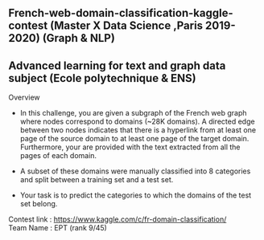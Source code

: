 ## French-web-domain-classification-kaggle-contest  (Master X Data Science ,Paris 2019-2020) (Graph & NLP)
## Advanced learning for text and graph data subject (Ecole polytechnique & ENS)

Overview

* In this challenge, you are given a subgraph of the French web graph where nodes correspond to domains (~28K domains). A directed edge between two nodes indicates that there is a hyperlink from at least one page of the source domain to at least one page of the target domain. Furthermore, your are provided with the text extracted from all the pages of each domain.

* A subset of these domains were manually classified into 8 categories and split between a training set and a test set.

* Your task is to predict the categories to which the domains of the test set belong.

Contest link : https://www.kaggle.com/c/fr-domain-classification/ 
<br>
Team Name : EPT (rank 9/45)
